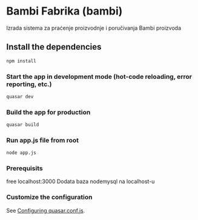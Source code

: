 # Bambi Fabrika (bambi)

Izrada sistema za praćenje proizvodnje i poručivanja Bambi proizvoda

## Install the dependencies
```bash
npm install
```

### Start the app in development mode (hot-code reloading, error reporting, etc.)
```bash
quasar dev
```

### Build the app for production
```bash
quasar build
```

### Run app.js file from root
```bash
node app.js
```
### Prerequisits
free localhost:3000
Dodata baza nodemysql na localhost-u

### Customize the configuration
See [Configuring quasar.conf.js](https://quasar.dev/quasar-cli/quasar-conf-js).
